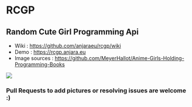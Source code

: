 # RCGP
## Random Cute Girl Programming Api

 * Wiki : https://github.com/anjaraeu/rcgp/wiki
 * Demo : https://rcgp.anjara.eu
 * Image sources : https://github.com/MeyerHallot/Anime-Girls-Holding-Programming-Books

![](https://puush.tuto-craft.com/rcgp-demo-gif-2.gif)

### Pull Requests to add pictures or resolving issues are welcome :)
